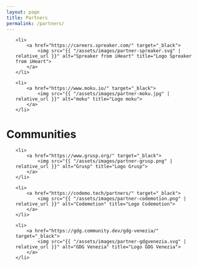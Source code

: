 ```yaml
---
layout: page
title: Partners
permalink: /partners/
---
```


<ul class="partners-container">

    <li>
        <a href="https://careers.spreaker.com/" target="_black">
            <img src="{{ "/assets/images/partner-spreaker.svg" | relative_url }}" alt="Spreaker from iHeart" title="Logo Spreaker from iHeart">
        </a>
    </li>

    <li>
        <a href="https://www.moku.io/" target="_black">
            <img src="{{ "/assets/images/partner-moku.jpg" | relative_url }}" alt="moku" title="Logo moku">
        </a>
    </li>

</ul>

# Communities

<ul class="partners-container">

    <li>
        <a href="https://www.grusp.org/" target="_black">
            <img src="{{ "/assets/images/partner-grusp.png" | relative_url }}" alt="Grusp" title="Logo Grusp">
        </a>
    </li>

    <li>
        <a href="https://codemo.tech/partners/" target="_black">
            <img src="{{ "/assets/images/partner-codemotion.png" | relative_url }}" alt="Codemotion" title="Logo Codemotion">
        </a>
    </li>

    <li>
        <a href="https://gdg.community.dev/gdg-venezia/" target="_black">
            <img src="{{ "/assets/images/partner-gdgvenezia.svg" | relative_url }}" alt="GDG Venezia" title="Logo GDG Venezia">
        </a>
    </li>
</ul>